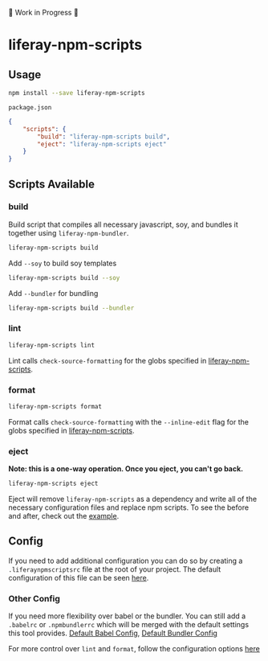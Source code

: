 🚧 Work in Progress 🚧

# liferay-npm-scripts

## Usage

```sh
npm install --save liferay-npm-scripts
```

`package.json`

```json
{
	"scripts": {
		"build": "liferay-npm-scripts build",
		"eject": "liferay-npm-scripts eject"
	}
}
```

## Scripts Available

### build

Build script that compiles all necessary javascript, soy, and bundles it together using `liferay-npm-bundler`.

```sh
liferay-npm-scripts build
```

Add `--soy` to build soy templates

```sh
liferay-npm-scripts build --soy
```

Add `--bundler` for bundling

```sh
liferay-npm-scripts build --bundler
```

### lint

```sh
liferay-npm-scripts lint
```

Lint calls `check-source-formatting` for the globs specified in [liferay-npm-scripts](./src/config/liferay-npm-scripts).

### format

```sh
liferay-npm-scripts format
```

Format calls `check-source-formatting` with the `--inline-edit` flag for the globs specified in [liferay-npm-scripts](./src/config/liferay-npm-scripts).

### eject

**Note: this is a one-way operation. Once you eject, you can't go back.**

```sh
liferay-npm-scripts eject
```

Eject will remove `liferay-npm-scripts` as a dependency and write all of the necessary configuration files and replace npm scripts. To see the before and after, check out the [example](./example/eject).

## Config

If you need to add additional configuration you can do so by creating a `.liferaynpmscriptsrc` file at the root of your project. The default configuration of this file can be seen [here](./src/config/liferay-npm-scripts).

### Other Config

If you need more flexibility over babel or the bundler. You can still add a `.babelrc` or `.npmbundlerrc` which will be merged with the default settings this tool provides. [Default Babel Config](./src/config/babel), [Default Bundler Config](./src/config/npm-bundler)

For more control over `lint` and `format`, follow the configuration options [here](https://github.com/liferay/liferay-frontend-source-formatter#custom-configuration)
